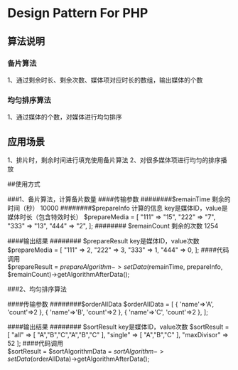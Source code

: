 # Design Pattern For PHP
## 算法说明
### 备片算法
1、通过剩余时长、剩余次数、媒体项对应时长的数组，输出媒体的个数

### 均匀排序算法
1、通过媒体的个数，对媒体进行均匀排序

## 应用场景
1、排片时，剩余时间进行填充使用备片算法
2、对很多媒体项进行均匀的排序播放

##使用方式

###1、备片算法，计算备片数量
####传输参数
########$remainTime  剩余的时间（秒）  10000
########$prepareInfo  计算的信息
          key是媒体ID，value是媒体时长（包含特效时长）
          $prepareMedia = [
              "111" => "15",
              "222" => "7",
              "333" => "13",
              "444" => "2",
          ];
######## $remainCount 剩余的次数  1254

####输出结果
######## $prepareResult
        key是媒体ID，value次数
        $prepareMedia = [
              "111" => 2,
              "222" => 3,
              "333" => 1,
              "444" => 0,
        ];
####代码调用   
            $prepareResult = $prepareAlgorithm->setData($remainTime, prepareInfo, $remainCount)->getAlgorithmAfterData();
            
          
###2、均匀排序算法

####传输参数
########$orderAllData
        $orderAllData = [
            {
                'name'=>'A',
                'count'=>2
            },
            {
                'name'=>'B',
                'count'=>2
            },
            {
                'name'=>'C',
                'count'=>2
            },
        ];
        
####输出结果
######## $sortResult
        key是媒体ID，value次数
        $sortResult = [
              "all" => [
                "A","B","C","A","B","C"
              ],
              "single" => [
                "A","B","C"
              ],
              "maxDivisor" => 52
        ];
####代码调用  
    $sortResult = $sortAlgorithmData =  $sortAlgorithm->setData($orderAllData)->getAlgorithmAfterData();